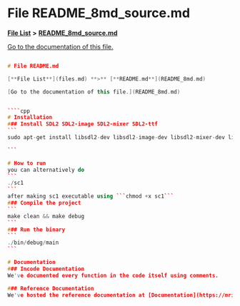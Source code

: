 
# File README\_8md\_source.md

[**File List**](files.md) **>** [**README\_8md\_source.md**](README__8md__source_8md.md)

[Go to the documentation of this file.](README__8md__source_8md.md) 


````cpp

# File README.md

[**File List**](files.md) **>** [**README.md**](README_8md.md)

[Go to the documentation of this file.](README_8md.md) 


````cpp
# Installation
### Install SDL2 SDL2-image SDL2-mixer SDL2-ttf
```
sudo apt-get install libsdl2-dev libsdl2-image-dev libsdl2-mixer-dev libsdl2-ttf-dev

```

# How to run
you can alternatively do
```
./sc1
```
after making sc1 executable using ```chmod +x sc1```
### Compile the project
```
make clean && make debug
```
### Run the binary
```
./bin/debug/main
```

# Documentation
### Incode Documentation
We've documented every function in the code itself using comments.

### Reference Documentation
We've hosted the reference documentation at [Documentation](https://mrityunjai01.github.io/maze-game-using-sdl/index.html).
````

````

